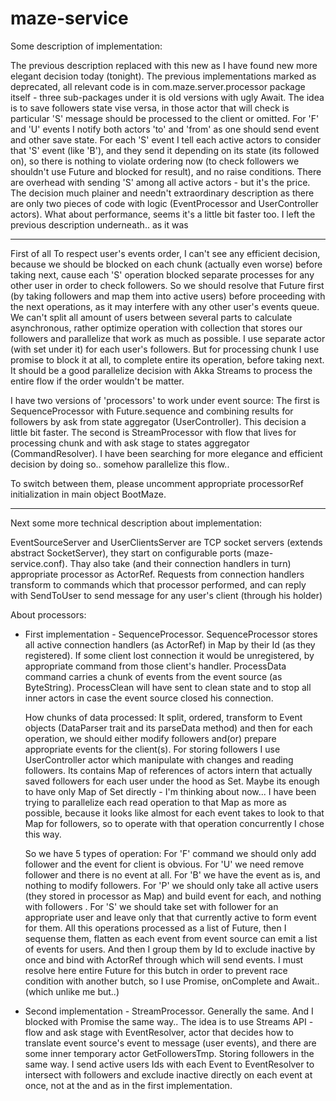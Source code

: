 # maze-service

Some description of implementation:

The previous description replaced with this new as I have found new more elegant decision today (tonight).
The previous implementations marked as deprecated, all relevant code is in com.maze.server.processor package itself - 
 three sub-packages under it is old versions with ugly Await.
The idea is to save followers state vise versa, 
 in those actor that will check is particular 'S' message should be processed to the client or omitted.
For 'F' and 'U' events I notify both actors 'to' and 'from' as one should send event and other save state.
For each 'S' event I tell each active actors to consider that 'S' event (like 'B'), 
 and they send it depending on its state (its followed on), so there is nothing to violate ordering now 
 (to check followers we shouldn't use Future and blocked for result), and no raise conditions.
There are overhead with sending 'S' among all active actors - but it's the price.
The decision much plainer and needn't extraordinary description as there are only two pieces of code with logic 
 (EventProcessor and UserController actors).
What about performance, seems it's a little bit faster too.
I left the previous description underneath.. as it was

---

First of all
To respect user's events order, I can't see any efficient decision,
 because we should be blocked on each chunk (actually even worse) before taking next,
 cause each 'S' operation blocked separate processes for any other user in order to check followers.
So we should resolve that Future first (by taking followers and map them into active users) 
 before proceeding with the next operations, as it may interfere with any other user's events queue.
We can't split all amount of users between several parts to calculate asynchronous, 
 rather optimize operation with collection that stores our followers and parallelize that work as much as possible.
I use separate actor (with set under it) for each user's followers.
But for processing chunk I use promise to block it at all, to complete entire its operation, before taking next.
It should be a good parallelize decision with Akka Streams to process the entire flow if the order wouldn't be matter.

I have two versions of 'processors' to work under event source:
The first is SequenceProcessor with Future.sequence and combining results for followers by ask from state aggregator (UserController).
This decision a little bit faster.
The second is StreamProcessor with flow that lives for processing chunk and with ask stage to states aggregator (CommandResolver).
I have been searching for more elegance and efficient decision by doing so.. somehow parallelize this flow..

To switch between them, please uncomment appropriate processorRef initialization in main object BootMaze.

---

Next some more technical description about implementation:

EventSourceServer and UserClientsServer are TCP socket servers (extends abstract SocketServer),
 they start on configurable ports (maze-service.conf).
Thay also take (and their connection handlers in turn) appropriate processor as ActorRef.
Requests from connection handlers transform to commands which that processor performed,
 and can reply with SendToUser to send message for any user's client (through his holder)
 
About processors:

* First implementation - SequenceProcessor.
  SequenceProcessor stores all active connection handlers (as ActorRef) in Map by their Id (as they registered).
  If some client lost connection it would be unregistered, by appropriate command from those client's handler.
  ProcessData command carries a chunk of events from the event source (as ByteString).
  ProcessClean will have sent to clean state and to stop all inner actors in case the event source closed his connection.
  
  How chunks of data processed:
  It split, ordered, transform to Event objects (DataParser trait and its parseData method) 
   and then for each operation, we should either modify followers and(or) prepare appropriate events for the client(s).
  For storing followers I use UserController actor which manipulate with changes and reading followers.
  Its contains Map of references of actors intern that actually saved followers for each user under the hood as Set.
  Maybe its enough to have only Map of Set directly - I'm thinking about now...
  I have been trying to parallelize each read operation to that Map as more as possible, 
   because it looks like almost for each event takes to look to that Map for followers,
   so to operate with that operation concurrently I chose this way.
   
  So we have 5 types of operation:
  For 'F' command  we should only add follower and the event for client is obvious.
  For 'U' we need remove follower and there is no event at all.
  For 'B' we have the event as is, and nothing to modify followers.
  For 'P' we should only take all active users (they stored in processor as Map) and build event for each, and nothing with followers .
  For 'S' we should take set with follower for an appropriate user and leave only that that currently active to form event for them.
  All this operations processed as a list of Future, then I sequense them, 
   flatten as each event from event source can emit a list of events for users.
  And then I group them by Id to exclude inactive by once and bind with ActorRef through which will send events.
  I must resolve here entire Future for this butch in order to prevent race condition with another butch, 
   so I use Promise, onComplete and Await.. (which unlike me but..)

* Second implementation - StreamProcessor.
  Generally the same. And I blocked with Promise the same way..
  The idea is to use Streams API - flow and ask stage with EventResolver, 
   actor that decides how to translate event source's event to message (user events), 
   and there are some inner temporary actor GetFollowersTmp.
  Storing followers in the same way.
  I send active users Ids with each Event to EventResolver to intersect with followers 
   and exclude inactive directly on each event at once, not at the and as in the first implementation.


